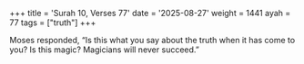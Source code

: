 +++
title = 'Surah 10, Verses 77'
date = '2025-08-27'
weight = 1441
ayah = 77
tags = ["truth"]
+++

Moses responded, “Is this what you say about the truth when it has come to you? Is this magic? Magicians will never succeed.”